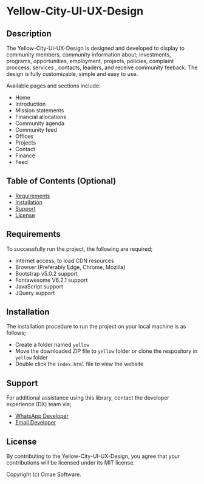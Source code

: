 # Yellow-City-UI-UX-Design

## Description

The Yellow-City-UI-UX-Design is designed and developed to display to community members, community information about; investments, programs, opportunities, employment, projects, policies, complaint proccess, services , contacts, leaders, and receive community feeback. The design is fully customizable, simple and easy to use.

Available pages and sections include:
- Home
- Introduction
- Mission statements
- Financial allocations
- Community agenda
- Community feed
- Offices
- Projects
- Contact
- Finance
- Feed

## Table of Contents (Optional)

- [Requirements](#requirements)
- [Installation](#installation)
- [Support](#support)
- [License](#license)

## Requirements

To successfully run the project, the following are required;
- Internet access, to load CDN resources
- Browser (Preferably Edge, Chrome, Mozilla)
- Bootstrap v5.0.2 support
- Fontawesome V6.2.1 support
- JavaScript support
- JQuery support

## Installation

The installation procedure to run the project on your local machine is as follows;

- Create a folder named `yellow`
- Move the downloaded ZIP file to `yellow` folder or clone the respository in `yellow` folder
- Double click the `index.html` file to view the website


## Support

For additional assistance using this library, contact the developer experience (DX) team via;
- [WhatsApp Developer](https://wa.me/+260977742472)
- [Email Developer](mailto:corneliuskasokola101@gmail.com)

## License

By contributing to the Yellow-City-UI-UX-Design, you agree that your contributions will be licensed under its MIT license.

Copyright (c) Omae Software.
